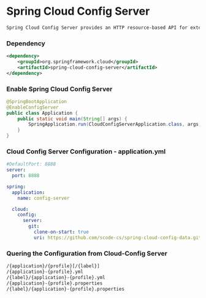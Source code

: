 # Spring Cloud Config Server
```bash
Spring Cloud Config Server provides an HTTP resource-based API for external configuration (name-value pairs or equivalent YAML content). 
```

### Dependency
```xml
<dependency>
	<groupId>org.springframework.cloud</groupId>
	<artifactId>spring-cloud-config-server</artifactId>
</dependency>
```
### Enable Spring Cloud Config Server
```java
@SpringBootApplication
@EnableConfigServer
public class Application {
	public static void main(String[] args) {
		SpringApplication.run(CloudConfigServerApplication.class, args);
	}
}

```
### Cloud Config Server Configuration - application.yml
```yml
#DefaultPort: 8888
server:
  port: 8888

spring:
  application:
    name: config-server

  cloud:
    config:
      server:
        git:
          clone-on-start: true
          uri: https://github.com/scode-cs/spring-cloud-config-data.git
```
### Quering the Configuration from Cloud-Config Server
```bash
/{application}/{profile}[/{label}]
/{application}-{profile}.yml
/{label}/{application}-{profile}.yml
/{application}-{profile}.properties
/{label}/{application}-{profile}.properties
```
